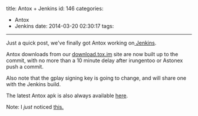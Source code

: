title: Antox + Jenkins
id: 146
categories:
  - Antox
  - Jenkins
date: 2014-03-20 02:30:17
tags:
---

Just a quick post, we've finally got Antox working on[ Jenkins](http://http://jenkins.tox.im/job/Android-Antox).

Antox downloads from our [download.tox.im](http://download.tox.im "download.tox.im") site are now built up to the commit, with no more than a 10 minute delay after irungentoo or Astonex push a commit.

Also note that the gplay signing key is going to change, and will share one with the Jenkins build.

The latest Antox apk is also always available [here](https://c1cf.https.cdn.softlayer.net/80C1CF/192.254.75.110:8080/job/Android-Antox/lastSuccessfulBuild/artifact/antox.apk).

Note: I _just_ noticed [this.](https://blog.libtoxcore.so/141/antox-nightly-builds-google-play-store)
